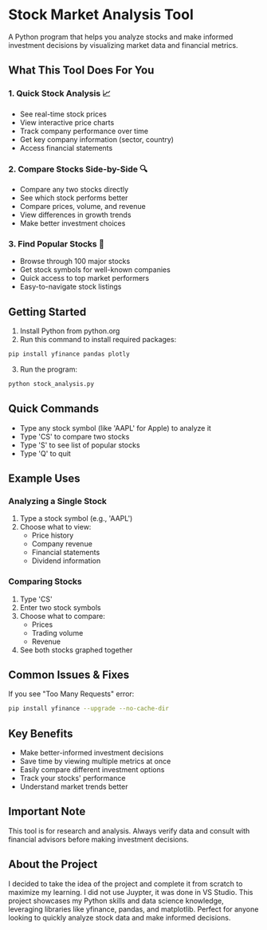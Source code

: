 # Stock Market Analysis Tool

A Python program that helps you analyze stocks and make informed investment decisions by visualizing market data and financial metrics.

## What This Tool Does For You

### 1. Quick Stock Analysis 📈
- See real-time stock prices
- View interactive price charts
- Track company performance over time
- Get key company information (sector, country)
- Access financial statements

### 2. Compare Stocks Side-by-Side 🔍
- Compare any two stocks directly
- See which stock performs better
- Compare prices, volume, and revenue
- View differences in growth trends
- Make better investment choices

### 3. Find Popular Stocks 🔎
- Browse through 100 major stocks
- Get stock symbols for well-known companies
- Quick access to top market performers
- Easy-to-navigate stock listings

## Getting Started

1. Install Python from python.org
2. Run this command to install required packages:
```bash
pip install yfinance pandas plotly
```
3. Run the program:
```bash
python stock_analysis.py
```

## Quick Commands
- Type any stock symbol (like 'AAPL' for Apple) to analyze it
- Type 'CS' to compare two stocks
- Type 'S' to see list of popular stocks
- Type 'Q' to quit

## Example Uses

### Analyzing a Single Stock
1. Type a stock symbol (e.g., 'AAPL')
2. Choose what to view:
   - Price history
   - Company revenue
   - Financial statements
   - Dividend information

### Comparing Stocks
1. Type 'CS'
2. Enter two stock symbols
3. Choose what to compare:
   - Prices
   - Trading volume
   - Revenue
4. See both stocks graphed together

## Common Issues & Fixes

If you see "Too Many Requests" error:
```bash
pip install yfinance --upgrade --no-cache-dir
```

## Key Benefits
- Make better-informed investment decisions
- Save time by viewing multiple metrics at once
- Easily compare different investment options
- Track your stocks' performance
- Understand market trends better

## Important Note
This tool is for research and analysis. Always verify data and consult with financial advisors before making investment decisions.

## About the Project
I decided to take the idea of the project and complete it from scratch to maximize my learning. I did not use Juypter, it was done in VS Studio. This project showcases my Python skills and data science knowledge, leveraging libraries like yfinance, pandas, and matplotlib. Perfect for anyone looking to quickly analyze stock data and make informed decisions.
